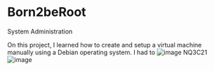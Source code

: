 # Born2beRoot
System Administration

On this project, I learned how to create and setup a virtual machine manually using a Debian operating system. I had to 
![image NQ3C21](https://user-images.githubusercontent.com/117108505/226703024-64943f6b-2eb2-4f1e-bc6d-7b30c872d73b.png)
![image](https://user-images.githubusercontent.com/117108505/226703029-a097c1b1-b75e-46b0-9a10-6f09ace6ecfc.png)
